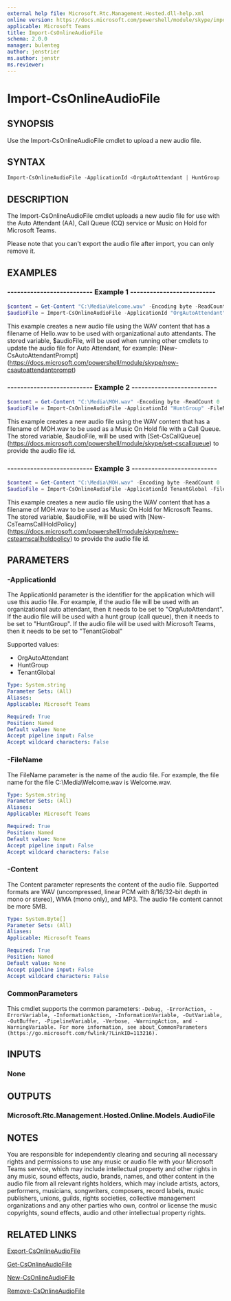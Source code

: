 ```yaml
---
external help file: Microsoft.Rtc.Management.Hosted.dll-help.xml
online version: https://docs.microsoft.com/powershell/module/skype/import-csonlineaudiofile
applicable: Microsoft Teams
title: Import-CsOnlineAudioFile
schema: 2.0.0
manager: bulenteg
author: jenstrier
ms.author: jenstr
ms.reviewer:
---
```


# Import-CsOnlineAudioFile

## SYNOPSIS
Use the Import-CsOnlineAudioFile cmdlet to upload a new audio file.

## SYNTAX

```powershell
Import-CsOnlineAudioFile -ApplicationId <OrgAutoAttendant | HuntGroup | TenantGlobal> -FileName <string> -Content <byte[]>
```

## DESCRIPTION
The Import-CsOnlineAudioFile cmdlet uploads a new audio file for use with the Auto Attendant (AA), Call Queue (CQ) service or Music on Hold for Microsoft Teams.

Please note that you can't export the audio file after import, you can only remove it.

## EXAMPLES

### -------------------------- Example 1 --------------------------
```powershell
$content = Get-Content "C:\Media\Welcome.wav" -Encoding byte -ReadCount 0
$audioFile = Import-CsOnlineAudioFile -ApplicationId "OrgAutoAttendant" -FileName "Hello.wav" -Content $content
```

This example creates a new audio file using the WAV content that has a filename of Hello.wav to be used with organizational auto attendants. The stored variable, $audioFile, will be used when running other cmdlets to update the audio file for Auto Attendant, for example: [New-CsAutoAttendantPrompt] (https://docs.microsoft.com/powershell/module/skype/new-csautoattendantprompt)

### -------------------------- Example 2 --------------------------
```powershell
$content = Get-Content "C:\Media\MOH.wav" -Encoding byte -ReadCount 0
$audioFile = Import-CsOnlineAudioFile -ApplicationId "HuntGroup" -FileName "MOH.wav" -Content $content
```

This example creates a new audio file using the WAV content that has a filename of MOH.wav to be used as a Music On Hold file with a Call Queue. The stored variable, $audioFile, will be used with [Set-CsCallQueue] (https://docs.microsoft.com/powershell/module/skype/set-cscallqueue) to provide the audio file id. 

### -------------------------- Example 3 --------------------------
```powershell
$content = Get-Content "C:\Media\MOH.wav" -Encoding byte -ReadCount 0
$audioFile = Import-CsOnlineAudioFile -ApplicationId TenantGlobal -FileName "MOH.wav" -Content $content
```

This example creates a new audio file using the WAV content that has a filename of MOH.wav to be used as Music On Hold for Microsoft Teams. The stored variable, $audioFile, will be used with [New-CsTeamsCallHoldPolicy] (https://docs.microsoft.com/powershell/module/skype/new-csteamscallholdpolicy) to provide the audio file id. 


## PARAMETERS

### -ApplicationId
The ApplicationId parameter is the identifier for the application which will use this audio file. For example, if the audio file will be used with an organizational auto attendant, then it needs to be set to "OrgAutoAttendant". If the audio file will be used with a hunt group (call queue), then it needs to be set to "HuntGroup". If the audio file will be used with Microsoft Teams, then it needs to be set to "TenantGlobal"

Supported values:

- OrgAutoAttendant
- HuntGroup
- TenantGlobal

```yaml
Type: System.string
Parameter Sets: (All)
Aliases:
Applicable: Microsoft Teams

Required: True
Position: Named
Default value: None
Accept pipeline input: False
Accept wildcard characters: False
```

### -FileName
The FileName parameter is the name of the audio file. For example, the file name for the file C:\Media\Welcome.wav is Welcome.wav.

```yaml
Type: System.string
Parameter Sets: (All)
Aliases:
Applicable: Microsoft Teams

Required: True
Position: Named
Default value: None
Accept pipeline input: False
Accept wildcard characters: False
```

### -Content
The Content parameter represents the content of the audio file. Supported formats are WAV (uncompressed, linear PCM with 8/16/32-bit depth in mono or stereo), WMA (mono only), and MP3. The audio file content cannot be more 5MB.

```yaml
Type: System.Byte[]
Parameter Sets: (All)
Aliases:
Applicable: Microsoft Teams

Required: True
Position: Named
Default value: None
Accept pipeline input: False
Accept wildcard characters: False
```

### CommonParameters
This cmdlet supports the common parameters: `-Debug, -ErrorAction, -ErrorVariable, -InformationAction, -InformationVariable, -OutVariable, -OutBuffer, -PipelineVariable, -Verbose, -WarningAction, and -WarningVariable. For more information, see about_CommonParameters (https://go.microsoft.com/fwlink/?LinkID=113216).`

## INPUTS

### None

## OUTPUTS

### Microsoft.Rtc.Management.Hosted.Online.Models.AudioFile

## NOTES
You are responsible for independently clearing and securing all necessary rights and permissions to use any music or audio file with your Microsoft Teams service, which may include intellectual property and other rights in any music, sound effects, audio, brands, names, and other content in the audio file from all relevant rights holders, which may include artists, actors, performers, musicians, songwriters, composers, record labels, music publishers, unions, guilds, rights societies, collective management organizations and any other parties who own, control or license the music copyrights, sound effects, audio and other intellectual property rights.

## RELATED LINKS
[Export-CsOnlineAudioFile](Export-CsOnlineAudioFile.md)

[Get-CsOnlineAudioFile](Get-CsOnlineAudioFile.md)

[New-CsOnlineAudioFile](New-CsOnlineAudioFile.md)

[Remove-CsOnlineAudioFile](Remove-CsOnlineAudioFile.md)

